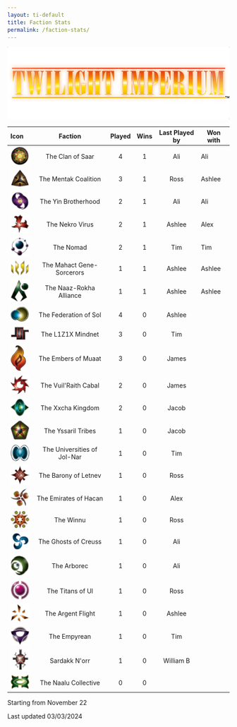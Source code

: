 ```yaml
---
layout: ti-default
title: Faction Stats
permalink: /faction-stats/
---
```

<img src="/images/TI-logo.png" id="ti-logo">


| Icon                                            |           Faction           | Played | Wins | Last Played by | Won with |
| :---------------------------------------------- | :-------------------------: | :----: | :--: | :------------: | -------- |
| <img src="/images/faction-icons/Saar.png">      |      The Clan of Saar       |   4    |  1   |      Ali       | Ali      |
| <img src="/images/faction-icons/Mentak.png">    |    The Mentak Coalition     |   3    |  1   |      Ross      | Ashlee   |
| <img src="/images/faction-icons/Yin.png">       |     The Yin Brotherhood     |   2    |  1   |      Ali       | Ali      |
| <img src="/images/faction-icons/Nekro.png">     |       The Nekro Virus       |   2    |  1   |     Ashlee     | Alex     |
| <img src="/images/faction-icons/Nomad.png">     |          The Nomad          |   2    |  1   |      Tim       | Tim      |
| <img src="/images/faction-icons/Mahact.png">    |  The Mahact Gene-Sorcerors  |   1    |  1   |     Ashlee     | Ashlee   |
| <img src="/images/faction-icons/naaz-rokha.png"> |   The Naaz-Rokha Alliance   |   1    |  1   |     Ashlee     | Ashlee   |
| <img src="/images/faction-icons/Sol.png">       |    The Federation of Sol    |   4    |  0   |     Ashlee     |          |
| <img src="/images/faction-icons/L1Z1X.png">     |      The L1Z1X Mindnet      |   3    |  0   |      Tim       |          |
| <img src="/images/faction-icons/Muaat.png">     |     The Embers of Muaat     |   3    |  0   |     James      |          |
| <img src="/images/faction-icons/Cabal.png">     |    The Vuil'Raith Cabal     |   2    |  0   |     James      |          |
| <img src="/images/faction-icons/Xxcha.png">     |      The Xxcha Kingdom      |   2    |  0   |     Jacob      |          |
| <img src="/images/faction-icons/Yssaril.png">   |     The Yssaril Tribes      |   1    |  0   |     Jacob      |          |
| <img src="/images/faction-icons/Jol-Nar.png">   | The Universities of Jol-Nar |   1    |  0   |      Tim       |          |
| <img src="/images/faction-icons/Barony.png">    |    The Barony of Letnev     |   1    |  0   |      Ross      |          |
| <img src="/images/faction-icons/Hacan.png">     |    The Emirates of Hacan    |   1    |  0   |      Alex      |          |
| <img src="/images/faction-icons/Winnu.png">     |          The Winnu          |   1    |  0   |      Ross      |          |
| <img src="/images/faction-icons/Ghosts.png">    |    The Ghosts of Creuss     |   1    |  0   |      Ali       |          |
| <img src="/images/faction-icons/Arborec.png">   |         The Arborec         |   1    |  0   |      Ali       |          |
| <img src="/images/faction-icons/titans.png">        |      The Titans of Ul       |   1    |  0   |      Ross      |          |
| <img src="/images/faction-icons/Argent.png">    |      The Argent Flight      |   1    |  0   |     Ashlee     |          |
| <img src="/images/faction-icons/Empyrean.png">  |        The Empyrean         |   1    |  0   |      Tim       |          |
| <img src="/images/faction-icons/Sardakk.png">   |        Sardakk N'orr        |   1    |  0   |    William B   |          |
| <img src="/images/faction-icons/Naalu.png">     |    The Naalu Collective     |   0    |  0   |                |          |




Starting from November 22

Last updated 03/03/2024
